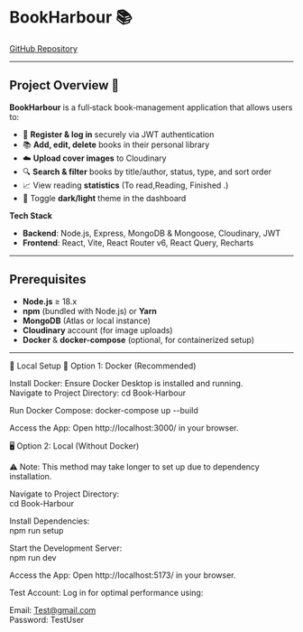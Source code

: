# BookHarbour 📚

[GitHub Repository](https://github.com/Achintha0626/digitalmarketing)

---

## Project Overview 📝

**BookHarbour** is a full‑stack book‑management application that allows users to:

- 📖 **Register & log in** securely via JWT authentication  
- 📚 **Add, edit, delete** books in their personal library  
- ☁️ **Upload cover images** to Cloudinary  
- 🔍 **Search & filter** books by title/author, status, type, and sort order  
- 📈 View reading **statistics** (To read,Reading, Finished .)  
- 🌙 Toggle **dark/light** theme in the dashboard  

**Tech Stack**  
- **Backend**: Node.js, Express, MongoDB & Mongoose, Cloudinary, JWT  
- **Frontend**: React, Vite, React Router v6, React Query, Recharts  

---

## Prerequisites

- **Node.js** ≥ 18.x  
- **npm** (bundled with Node.js) or **Yarn**  
- **MongoDB** (Atlas or local instance)  
- **Cloudinary** account (for image uploads)  
- **Docker** & **docker-compose** (optional, for containerized setup)

---

🏁 Local Setup
🐳 Option 1: Docker (Recommended)

Install Docker: Ensure Docker Desktop is installed and running.  
Navigate to Project Directory:  cd Book-Harbour


Run Docker Compose:  docker-compose up --build


Access the App: Open http://localhost:3000/ in your browser.


🖥️ Option 2: Local (Without Docker)

⚠️ Note: This method may take longer to set up due to dependency installation.


Navigate to Project Directory:  
cd Book-Harbour


Install Dependencies:  
npm run setup


Start the Development Server:  
npm run dev


Access the App: Open http://localhost:5173/ in your browser.  

Test Account: Log in for optimal performance using:  

Email: Test@gmail.com  
Password: TestUser







